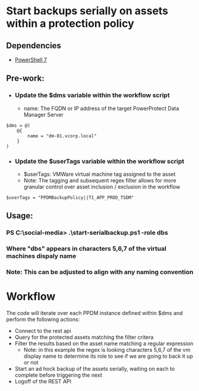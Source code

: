 # Start backups serially on assets within a protection policy
## Dependencies
- [PowerShell 7](https://github.com/powershell/powershell/releases)

## Pre-work:
- ### Update the $dms variable within the workflow script
    - name: The FQDN or IP address of the target PowerProtect Data Manager Server
```
$dms = @(
    @{
        name = "dm-01.vcorp.local"
    }
)
```
- ### Update the $userTags variable within the workflow script
    - $userTags: VMWare virtual machine tag assigned to the asset
    - Note: The tagging and subsequent regex filter allows for more granular control over asset inclusion / exclusion in the workflow
```
$userTags = "PPDMBackupPolicy||T1_APP_PROD_TSDM"
```
## Usage:
### PS C:\social-media> .\start-serialbackup.ps1 -role dbs
### Where "dbs" appears in characters 5,6,7 of the virtual machines dispaly name
### Note: This can be adjusted to align with any naming convention

# Workflow
The code will iterate over each PPDM instance defined within $dms and perform the following actions:
- Connect to the rest api
- Query for the protected assets matching the filter critera
- Filter the results based on the asset name matching a regular expression
    - Note: in this example the regex is looking characters 5,6,7 of the vm display name to determine its role to see if we are going to back it up or not
- Start an ad hock backup of the assets serially, waiting on each to complete before triggering the next 
- Logoff of the REST API